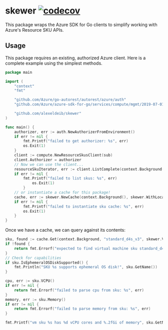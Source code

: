 # skewer [![codecov](https://codecov.io/gh/alexeldeib/skewer/branch/master/graph/badge.svg)](https://codecov.io/gh/alexeldeib/skewer)

This package wraps the Azure SDK for Go clients to simplify working with Azure's Resource SKU APIs.

## Usage

This package requires an existing, authorized Azure client. Here is a
complete example using the simplest methods.

```go
package main

import (
    "context"
    "fmt"

    "github.com/Azure/go-autorest/autorest/azure/auth"
    "github.com/Azure/azure-sdk-for-go/services/compute/mgmt/2019-07-01/compute"

    "github.com/alexeldeib/skewer"
)

func main() {
    authorizer, err := auth.NewAuthorizerFromEnvironment()
    if err != nil {
        fmt.Printf("failed to get authorizer: %s", err)
        os.Exit(1)
    }
	client := compute.NewResourceSkusClient(sub)
    client.Authorizer = authorizer
    // Now we can use the client...
    resourceSkuIterator, err := client.ListComplete(context.Background(), "eastus")
    if err != nil {
        fmt.Printf("failed to list skus: %s", err)
            os.Exit(1)
        }
    // or instantiate a cache for this package!
    cache, err := skewer.NewCache(context.Background(), skewer.WithLocation("eastus"), skewer.WithResourceClient(client))
    if err != nil {
        fmt.Printf("failed to instantiate sku cache: %s", err)
        os.Exit(1)
    }
}
```

Once we have a cache, we can query against its contents:
```go
sku, found := cache.Get(context.Background, "standard_d4s_v3", skewer.VirtualMachines)
if !found {
    return fmt.Errorf("expected to find virtual machine sku standard_d4s_v3")
}
// Check for capabilities
if sku.IsEphemeralOSDiskSupported() {
    fmt.Println("SKU %s supports ephemeral OS disk!", sku.GetName())
}

cpu, err := sku.VCPU()
if err != nil {
    return fmt.Errorf("failed to parse cpu from sku: %s", err)
}
memory, err := sku.Memory()
if err != nil {
    return fmt.Errorf("failed to parse memory from sku: %s", err)
}

fmt.Printf("vm sku %s has %d vCPU cores and %.2fGi of memory", sku.GetName(), cpu, memory)
```
